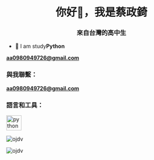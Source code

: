 <h1 align="center">你好👋，我是蔡政錡</h1>
<h3 align="center">來自台灣的高中生</h3>

- 🌱 I am study**Python**

 **aa0980949726@gmail.com**

<h3 align="left">與我聯繫：</h3>

**aa0980949726@gmail.com**
<p align="left">
</p>

<h3 align="left">語言和工具：</h3>
<p align="left"> <a href="https://www.python.org" target="_blank" rel="noreferrer"> <img src="https:// raw.githubusercontent.com/devicons/devicon/master/icons/python/python-original.svg" alt="python" width="40" height="40"/> </a> </p>

<p> <img align="center" src="https://github-readme-stats.vercel.app/api?username=ojdv&show_icons=true&locale=en" alt="ojdv" /></p>

<p><img align="center" src="https://github-readme-streak-stats.herokuapp.com/?user=ojdv&" alt="ojdv" /></p>
